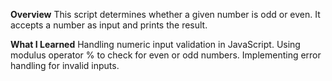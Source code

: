 **Overview**
This script determines whether a given number is odd or even. It accepts a number as input and prints the result.

**What I Learned**
Handling numeric input validation in JavaScript.
Using modulus operator % to check for even or odd numbers.
Implementing error handling for invalid inputs.

